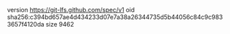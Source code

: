 version https://git-lfs.github.com/spec/v1
oid sha256:c394bd657ae4d434233d07e7a38a26344735d5b44056c84c9c9833657f4120da
size 9462
